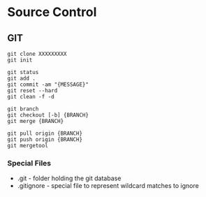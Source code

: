 ﻿# Source Control

## GIT

```
git clone XXXXXXXXX
git init
```

```
git status
git add .
git commit -am "{MESSAGE}"
git reset --hard
git clean -f -d
```

```
git branch
git checkout [-b] {BRANCH}
git merge {BRANCH}
```

```
git pull origin {BRANCH}
git push origin {BRANCH}
git mergetool
```

### Special Files

- .git - folder holding the git database
- .gitignore - special file to represent wildcard matches to ignore

